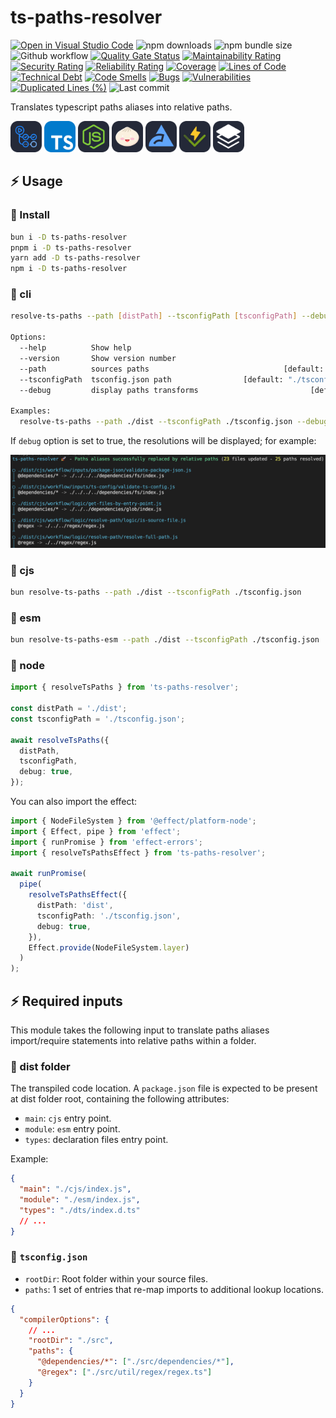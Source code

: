 # ts-paths-resolver

[![Open in Visual Studio Code](https://img.shields.io/static/v1?logo=visualstudiocode&label=&message=Open%20in%20Visual%20Studio%20Code&labelColor=2c2c32&color=007acc&logoColor=007acc)](https://github.dev/jpb06/ts-paths-resolver)
![npm downloads](https://img.shields.io/npm/dw/ts-paths-resolver?logo=npm&logoColor=red&label=npm%20downloads)
![npm bundle size](https://img.shields.io/bundlephobia/min/ts-paths-resolver)
![Github workflow](https://img.shields.io/github/actions/workflow/status/jpb06/ts-paths-resolver/ci.yml?branch=main&logo=github-actions&label=last%20workflow)
[![Quality Gate Status](https://sonarcloud.io/api/project_badges/measure?project=jpb06_ts-paths-resolver&metric=alert_status)](https://sonarcloud.io/summary/new_code?id=jpb06_ts-paths-resolver)
[![Maintainability Rating](https://sonarcloud.io/api/project_badges/measure?project=jpb06_ts-paths-resolver&metric=sqale_rating)](https://sonarcloud.io/dashboard?id=jpb06_ts-paths-resolver)
[![Security Rating](https://sonarcloud.io/api/project_badges/measure?project=jpb06_ts-paths-resolver&metric=security_rating)](https://sonarcloud.io/dashboard?id=jpb06_ts-paths-resolver)
[![Reliability Rating](https://sonarcloud.io/api/project_badges/measure?project=jpb06_ts-paths-resolver&metric=reliability_rating)](https://sonarcloud.io/dashboard?id=jpb06_ts-paths-resolver)
[![Coverage](https://sonarcloud.io/api/project_badges/measure?project=jpb06_ts-paths-resolver&metric=coverage)](https://sonarcloud.io/dashboard?id=jpb06_ts-paths-resolver)
[![Lines of Code](https://sonarcloud.io/api/project_badges/measure?project=jpb06_ts-paths-resolver&metric=ncloc)](https://sonarcloud.io/summary/new_code?id=jpb06_ts-paths-resolver)
[![Technical Debt](https://sonarcloud.io/api/project_badges/measure?project=jpb06_ts-paths-resolver&metric=sqale_index)](https://sonarcloud.io/summary/new_code?id=jpb06_ts-paths-resolver)
[![Code Smells](https://sonarcloud.io/api/project_badges/measure?project=jpb06_ts-paths-resolver&metric=code_smells)](https://sonarcloud.io/dashboard?id=jpb06_ts-paths-resolver)
[![Bugs](https://sonarcloud.io/api/project_badges/measure?project=jpb06_ts-paths-resolver&metric=bugs)](https://sonarcloud.io/summary/new_code?id=jpb06_ts-paths-resolver)
[![Vulnerabilities](https://sonarcloud.io/api/project_badges/measure?project=jpb06_ts-paths-resolver&metric=vulnerabilities)](https://sonarcloud.io/summary/new_code?id=jpb06_ts-paths-resolver)
[![Duplicated Lines (%)](https://sonarcloud.io/api/project_badges/measure?project=jpb06_ts-paths-resolver&metric=duplicated_lines_density)](https://sonarcloud.io/dashboard?id=jpb06_ts-paths-resolver)
![Last commit](https://img.shields.io/github/last-commit/jpb06/ts-paths-resolver?logo=git)

Translates typescript paths aliases into relative paths.

<!-- readme-package-icons start -->

<p align="left"><a href="https://docs.github.com/en/actions" target="_blank"><img height="50" width="50" src="https://raw.githubusercontent.com/jpb06/jpb06/master/icons/GithubActions-Dark.svg" /></a>&nbsp;<a href="https://www.typescriptlang.org/docs/" target="_blank"><img height="50" width="50" src="https://raw.githubusercontent.com/jpb06/jpb06/master/icons/TypeScript.svg" /></a>&nbsp;<a href="https://nodejs.org/en/docs/" target="_blank"><img height="50" width="50" src="https://raw.githubusercontent.com/jpb06/jpb06/master/icons/NodeJS-Dark.svg" /></a>&nbsp;<a href="https://bun.sh/docs" target="_blank"><img height="50" width="50" src="https://raw.githubusercontent.com/jpb06/jpb06/master/icons/Bun-Dark.svg" /></a>&nbsp;<a href="https://biomejs.dev/guides/getting-started/" target="_blank"><img height="50" width="50" src="https://raw.githubusercontent.com/jpb06/jpb06/master/icons/Biome-Dark.svg" /></a>&nbsp;<a href="https://vitest.dev/guide/" target="_blank"><img height="50" width="50" src="https://raw.githubusercontent.com/jpb06/jpb06/master/icons/Vitest-Dark.svg" /></a>&nbsp;<a href="https://www.effect.website/docs/quickstart" target="_blank"><img height="50" width="50" src="https://raw.githubusercontent.com/jpb06/jpb06/master/icons/Effect-Dark.svg" /></a></p>

<!-- readme-package-icons end -->

## ⚡ Usage

### 🔶 Install

```bash
bun i -D ts-paths-resolver
pnpm i -D ts-paths-resolver
yarn add -D ts-paths-resolver
npm i -D ts-paths-resolver
```

### 🔶 cli

```bash
resolve-ts-paths --path [distPath] --tsconfigPath [tsconfigPath] --debug [debug]

Options:
  --help          Show help                                            [boolean]
  --version       Show version number                                  [boolean]
  --path          sources paths                              [default: "./dist"]
  --tsconfigPath  tsconfig.json path                [default: "./tsconfig.json"]
  --debug         display paths transforms                         [default: ""]

Examples:
  resolve-ts-paths --path ./dist --tsconfigPath ./tsconfig.json --debug true
```

If `debug` option is set to true, the resolutions will be displayed; for example:

![debug](./docs/debug.png)

### 🧿 cjs

```bash
bun resolve-ts-paths --path ./dist --tsconfigPath ./tsconfig.json
```

### 🧿 esm

```bash
bun resolve-ts-paths-esm --path ./dist --tsconfigPath ./tsconfig.json
```

### 🔶 node

```ts
import { resolveTsPaths } from 'ts-paths-resolver';

const distPath = './dist';
const tsconfigPath = './tsconfig.json';

await resolveTsPaths({
  distPath,
  tsconfigPath,
  debug: true,
});
```

You can also import the effect:

```ts
import { NodeFileSystem } from '@effect/platform-node';
import { Effect, pipe } from 'effect';
import { runPromise } from 'effect-errors';
import { resolveTsPathsEffect } from 'ts-paths-resolver';

await runPromise(
  pipe(
    resolveTsPathsEffect({
      distPath: 'dist',
      tsconfigPath: './tsconfig.json',
      debug: true,
    }),
    Effect.provide(NodeFileSystem.layer)
  )
);
```

## ⚡ Required inputs

This module takes the following input to translate paths aliases import/require statements into relative paths within a folder.

### 🧿 dist folder

The transpiled code location. A `package.json` file is expected to be present at dist folder root, containing the following attributes:

- `main`: `cjs` entry point.
- `module`: `esm` entry point.
- `types`: declaration files entry point.

Example:

```json
{
  "main": "./cjs/index.js",
  "module": "./esm/index.js",
  "types": "./dts/index.d.ts"
  // ...
}
```

### 🧿 `tsconfig.json`

- `rootDir`: Root folder within your source files.
- `paths`: 1 set of entries that re-map imports to additional lookup locations.

```json
{
  "compilerOptions": {
    // ...
    "rootDir": "./src",
    "paths": {
      "@dependencies/*": ["./src/dependencies/*"],
      "@regex": ["./src/util/regex/regex.ts"]
    }
  }
}
```
